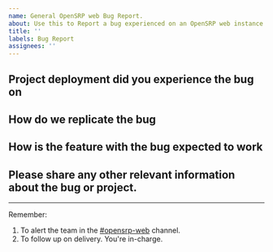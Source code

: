 ```yaml
---
name: General OpenSRP web Bug Report.
about: Use this to Report a bug experienced on an OpenSRP web instance.
title: ''
labels: Bug Report
assignees: ''
---
```


## Project deployment did you experience the bug on

## How do we replicate the bug

## How is the feature with the bug expected to work

## Please share any other relevant information about the bug or project.

---

Remember:

1. To alert the team in the [#opensrp-web](https://onaio.slack.com/archives/C01R82Y9N58) channel.
2. To follow up on delivery. You're in-charge.
